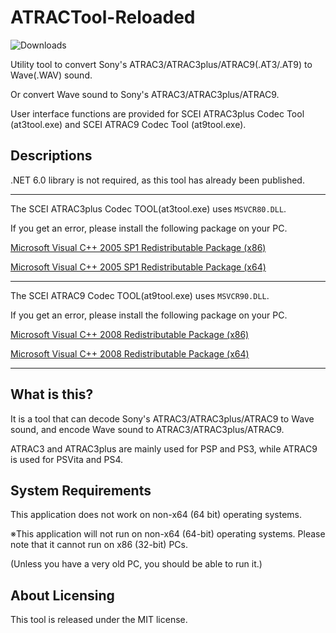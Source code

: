 # ATRACTool-Reloaded
![Downloads](https://img.shields.io/github/downloads/XyLe-GBP/ATRACTool-Reloaded/total.svg)  

<p>Utility tool to convert Sony's ATRAC3/ATRAC3plus/ATRAC9(.AT3/.AT9) to Wave(.WAV) sound.</p>
<p>Or convert Wave sound to Sony's ATRAC3/ATRAC3plus/ATRAC9.</p>
<p>User interface functions are provided for SCEI ATRAC3plus Codec Tool (at3tool.exe) and SCEI ATRAC9 Codec Tool (at9tool.exe).</p>

## Descriptions

<p>.NET 6.0 library is not required, as this tool has already been published.</p>

---

<p>The SCEI ATRAC3plus Codec TOOL(at3tool.exe) uses <code>MSVCR80.DLL</code>.</p>
<p>If you get an error, please install the following package on your PC.</p>


[Microsoft Visual C++ 2005 SP1 Redistributable Package (x86)](http://www.microsoft.com/ja-jp/download/details.aspx?id=5638)

[Microsoft Visual C++ 2005 SP1 Redistributable Package (x64)](http://www.microsoft.com/ja-jp/download/details.aspx?id=18471)

---

<p>The SCEI ATRAC9 Codec TOOL(at9tool.exe) uses <code>MSVCR90.DLL</code>.</p>
<p>If you get an error, please install the following package on your PC.</p>


[Microsoft Visual C++ 2008 Redistributable Package (x86)](http://www.microsoft.com/ja-jp/download/details.aspx?id=29)

[Microsoft Visual C++ 2008 Redistributable Package (x64)](http://www.microsoft.com/ja-jp/download/details.aspx?id=15336)

---

## What is this?

<p>It is a tool that can decode Sony's ATRAC3/ATRAC3plus/ATRAC9 to Wave sound, and encode Wave sound to ATRAC3/ATRAC3plus/ATRAC9.</p>
<p>ATRAC3 and ATRAC3plus are mainly used for PSP and PS3, while ATRAC9 is used for PSVita and PS4.</p>

## System Requirements

<p>This application does not work on non-x64 (64 bit) operating systems.</p>
<p>※This application will not run on non-x64 (64-bit) operating systems. Please note that it cannot run on x86 (32-bit) PCs.</p>
<p>(Unless you have a very old PC, you should be able to run it.)</p>

## About Licensing

This tool is released under the MIT license.
